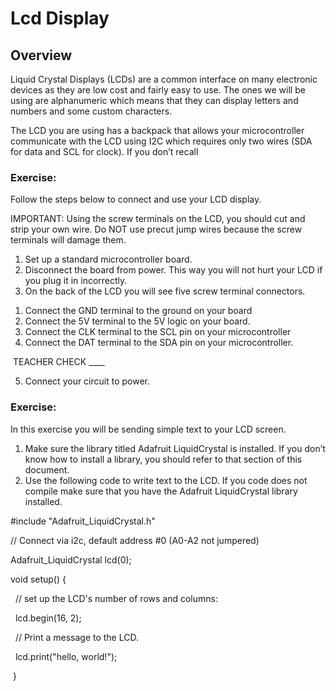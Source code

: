 # Lcd Display

## Overview

Liquid Crystal Displays (LCDs) are a common interface on many electronic devices as they are low cost and fairly easy to use. The ones we will be using are alphanumeric which means that they can display letters and numbers and some custom characters.

The LCD you are using has a backpack that allows your microcontroller communicate with the LCD using I2C which requires only two wires (SDA for data and SCL for clock). If you don’t recall

### Exercise:

Follow the steps below to connect and use your LCD display.

IMPORTANT: Using the screw terminals on the LCD, you should cut and strip your own wire. Do NOT use precut jump wires because the screw terminals will damage them.

1.  Set up a standard microcontroller board.
2.  Disconnect the board from power. This way you will not hurt your LCD if you plug it in incorrectly.
3.  On the back of the LCD you will see five screw terminal connectors.

<!-- end list -->

1.  Connect the GND terminal to the ground on your board
2.  Connect the 5V terminal to the 5V logic on your board.
3.  Connect the CLK terminal to the SCL pin on your microcontroller
4.  Connect the DAT terminal to the SDA pin on your microcontroller.

 TEACHER CHECK \_\_\_\_

5.  Connect your circuit to power.

### Exercise:

In this exercise you will be sending simple text to your LCD screen.

1.  Make sure the library titled Adafruit LiquidCrystal is installed. If you don’t know how to install a library, you should refer to that section of this document.
2.  Use the following code to write text to the LCD. If you code does not compile make sure that you have the Adafruit LiquidCrystal library installed.

\#include "Adafruit\_LiquidCrystal.h"

// Connect via i2c, default address \#0 (A0-A2 not jumpered)

Adafruit\_LiquidCrystal lcd(0);

void setup() {

  // set up the LCD's number of rows and columns:

  lcd.begin(16, 2);

  // Print a message to the LCD.

  lcd.print("hello, world\!");

 }
